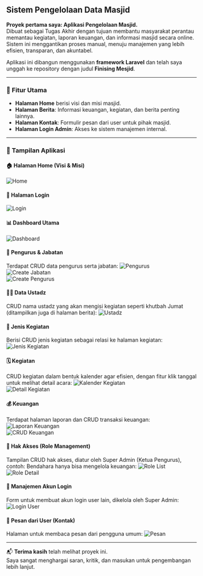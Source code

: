 ## Sistem Pengelolaan Data Masjid

**Proyek pertama saya: Aplikasi Pengelolaan Masjid.**  
Dibuat sebagai Tugas Akhir dengan tujuan membantu masyarakat perantau memantau kegiatan, laporan keuangan, dan informasi masjid secara online. Sistem ini menggantikan proses manual, menuju manajemen yang lebih efisien, transparan, dan akuntabel.

Aplikasi ini dibangun menggunakan **framework Laravel** dan telah saya unggah ke repository dengan judul **Finising Mesjid**.

---

### 🎯 Fitur Utama

- **Halaman Home** berisi visi dan misi masjid.
- **Halaman Berita**: Informasi keuangan, kegiatan, dan berita penting lainnya.
- **Halaman Kontak**: Formulir pesan dari user untuk pihak masjid.
- **Halaman Login Admin**: Akses ke sistem manajemen internal.

---

### 📸 Tampilan Aplikasi

#### 🏠 Halaman Home (Visi & Misi)
![Home](img/Home.PNG)

#### 🔐 Halaman Login
![Login](img/login.PNG)

#### 📊 Dashboard Utama
![Dashboard](img/dasbord.PNG)

#### 👥 Pengurus & Jabatan
Terdapat CRUD data pengurus serta jabatan:
![Pengurus](img/pengurus.PNG)  
![Create Jabatan](img/createjabatan.PNG)  
![Create Pengurus](img/createpengurus.PNG)

#### 👳‍♂️ Data Ustadz
CRUD nama ustadz yang akan mengisi kegiatan seperti khutbah Jumat (ditampilkan juga di halaman berita):
![Ustadz](img/ust.PNG)

#### 📅 Jenis Kegiatan
Berisi CRUD jenis kegiatan sebagai relasi ke halaman kegiatan:
![Jenis Kegiatan](img/kegiatan.PNG)

#### 🗓️ Kegiatan
CRUD kegiatan dalam bentuk kalender agar efisien, dengan fitur klik tanggal untuk melihat detail acara:
![Kalender Kegiatan](img/tangal.PNG)  
![Detail Kegiatan](img/tgcrud.PNG)

#### 💰 Keuangan
Terdapat halaman laporan dan CRUD transaksi keuangan:
![Laporan Keuangan](img/keuangan.PNG)  
![CRUD Keuangan](img/mesjid.PNG)

#### 🔐 Hak Akses (Role Management)
Tampilan CRUD hak akses, diatur oleh Super Admin (Ketua Pengurus), contoh: Bendahara hanya bisa mengelola keuangan:
![Role List](img/role.PNG)  
![Role Detail](img/rolrole.PNG)

#### 👤 Manajemen Akun Login
Form untuk membuat akun login user lain, dikelola oleh Super Admin:
![Login User](img/login.PNG)

#### 💬 Pesan dari User (Kontak)
Halaman untuk membaca pesan dari pengguna umum:
![Pesan](img/pesan.PNG)

---

📬 **Terima kasih** telah melihat proyek ini.  
Saya sangat menghargai saran, kritik, dan masukan untuk pengembangan lebih lanjut.

